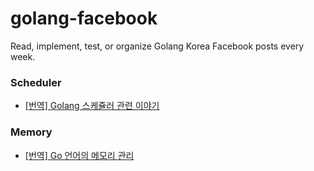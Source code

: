 # golang-facebook
Read, implement, test, or organize Golang Korea Facebook posts every week.



### Scheduler

- [[번역] Golang 스케쥴러 관련 이야기](https://github.com/sangjinsu/golang-facebook/tree/main/scheduler)

### Memory

- [[번역] Go 언어의 메모리 관리](https://github.com/sangjinsu/golang-facebook/tree/main/memory)
